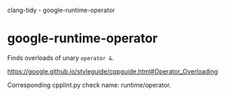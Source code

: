 clang-tidy - google-runtime-operator

</div>

# google-runtime-operator

Finds overloads of unary `operator &`.

<https://google.github.io/styleguide/cppguide.html#Operator_Overloading>

Corresponding cpplint.py check name:
<span class="title-ref">runtime/operator</span>.
